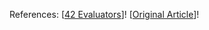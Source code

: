 References:
[[42 Evaluators](https://github.com/demostanis/42evaluators)]!
[[Original Article](https://medium.com/@benjaminmerchin/42-black-hole-deep-dive-cbc4b343c6b2)]!
